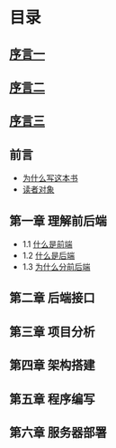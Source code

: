 # 目录

## [序言一](preface1.md)
## [序言二](preface2.md)
## [序言三](preface3.md)

## 前言
- [为什么写这本书](why_write.md)
- [读者对象](reader.md)


## 第一章 理解前后端
- 1.1 [什么是前端](front.md)
- 1.2 [什么是后端](backend.md)
- 1.3 [为什么分前后端](why_differ.md)

## 第二章 后端接口

## 第三章 项目分析

## 第四章 架构搭建

## 第五章 程序编写

## 第六章 服务器部署
